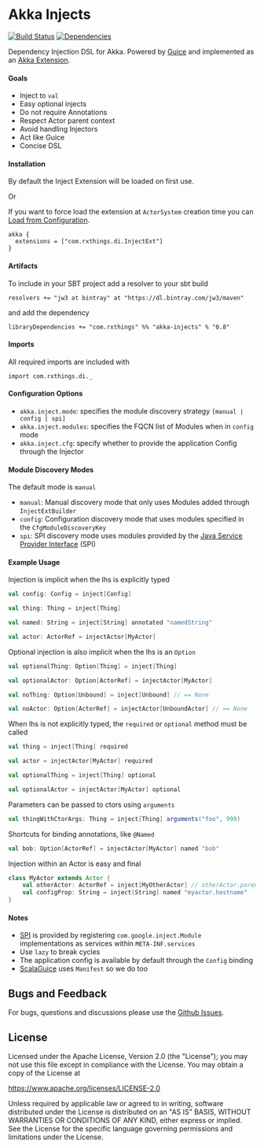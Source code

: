 Akka Injects
==========================
[![Build Status](https://travis-ci.org/jw3/akka-injects.svg?branch=master)](https://travis-ci.org/jw3/akka-injects)
[![Dependencies](https://app.updateimpact.com/badge/701268856357916672/akka-injects.svg?config=compile)](https://app.updateimpact.com/latest/701268856357916672/akka-injects)

Dependency Injection DSL for Akka.
Powered by [Guice](https://github.com/google/guice) and implemented as an [Akka Extension](http://doc.akka.io/docs/akka/2.5/scala/extending-akka.html).

#### Goals

- Inject to ```val```
- Easy optional injects
- Do not require Annotations
- Respect Actor parent context
- Avoid handling Injectors
- Act like Guice
- Concise DSL

#### Installation

By default the Inject Extension will be loaded on first use.

Or

If you want to force load the extension at ```ActorSystem``` creation time you can [Load from Configuration](http://doc.akka.io/docs/akka/2.5/scala/extending-akka.html#Loading_from_Configuration).

```HOCON
akka {
  extensions = ["com.rxthings.di.InjectExt"]
}
```

#### Artifacts

To include in your SBT project add a resolver to your sbt build

```resolvers += "jw3 at bintray" at "https://dl.bintray.com/jw3/maven"```

and add the dependency

```libraryDependencies += "com.rxthings" %% "akka-injects" % "0.8"```

#### Imports

All required imports are included with

```import com.rxthings.di._```

#### Configuration Options

- ```akka.inject.mode```: specifies the module discovery strategy ```[manual | config | spi]```
- ```akka.inject.modules```: specifies the FQCN list of Modules when in ```config``` mode
- ```akka.inject.cfg```: specify whether to provide the application Config through the Injector

#### Module Discovery Modes

The default mode is ```manual```

- ```manual```: Manual discovery mode that only uses Modules added through ```InjectExtBuilder```
- ```config```: Configuration discovery mode that uses modules specified in the ```CfgModuleDiscoveryKey```
- ```spi```: SPI discovery mode uses modules provided by the [Java Service Provider Interface](https://docs.oracle.com/javase/tutorial/ext/basics/spi.html) (SPI)

#### Example Usage

Injection is implicit when the lhs is explicitly typed
```scala
val config: Config = inject[Config]

val thing: Thing = inject[Thing]

val named: String = inject[String] annotated "namedString"

val actor: ActorRef = injectActor[MyActor]

```

Optional injection is also implicit when the lhs is an ```Option```
```scala
val optionalThing: Option[Thing] = inject[Thing]

val optionalActor: Option[ActorRef] = injectActor[MyActor]

val noThing: Option[Unbound] = inject[Unbound] // == None

val noActor: Option[ActorRef] = injectActor[UnboundActor] // == None
```

When lhs is not explicitly typed, the ```required``` or ```optional``` method must be called
```scala
val thing = inject[Thing] required

val actor = injectActor[MyActor] required

val optionalThing = inject[Thing] optional

val optionalActor = injectActor[MyActor] optional
```

Parameters can be passed to ctors using ```arguments```
```scala
val thingWithCtorArgs: Thing = inject[Thing] arguments("foo", 999)
```

Shortcuts for binding annotations, like ```@Named```
```scala
val bob: Option[ActorRef] = injectActor[MyActor] named "bob"
```

Injection within an Actor is easy and final
```scala
class MyActor extends Actor {
    val otherActor: ActorRef = inject[MyOtherActor] // otherActor.parent == self
    val configProp: String = inject[String] named "myactor.hostname"
}
```

#### Notes

- [SPI](https://docs.oracle.com/javase/tutorial/ext/basics/spi.html) is provided by registering ```com.google.inject.Module``` implementations as services within `META-INF.services`
- Use ```lazy``` to break cycles
- The application config is available by default through the ```Config``` binding
- [ScalaGuice](https://github.com/codingwell/scala-guice) uses ```Manifest``` so we do too

## Bugs and Feedback

For bugs, questions and discussions please use the [Github Issues](https://github.com/jw3/akka-injects/issues).

## License

Licensed under the Apache License, Version 2.0 (the "License");
you may not use this file except in compliance with the License.
You may obtain a copy of the License at

<https://www.apache.org/licenses/LICENSE-2.0>

Unless required by applicable law or agreed to in writing, software
distributed under the License is distributed on an "AS IS" BASIS,
WITHOUT WARRANTIES OR CONDITIONS OF ANY KIND, either express or implied.
See the License for the specific language governing permissions and
limitations under the License.
